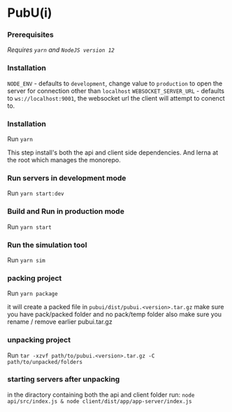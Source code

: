 # PubU(i)

### Prerequisites
*Requires `yarn` and `NodeJS version 12`*

### Installation 
`NODE_ENV` - defaults to `development`, change value to `production` to open the server for connection other than `localhost`
`WEBSOCKET_SERVER_URL` - defaults to `ws://localhost:9001`, the websocket url the client will attempt to conenct to.

### Installation 
Run `yarn`

This step install's both the api and client side dependencies. And lerna at the root which manages the monorepo. 

### Run servers in development mode
Run `yarn start:dev`

### Build and Run in production mode
Run `yarn start`

### Run the simulation tool
Run `yarn sim`

### packing project
Run `yarn package`

it will create a packed file in `pubui/dist/pubui.<version>.tar.gz`
make sure you have pack/packed folder and no pack/temp folder
also make sure you rename / remove earlier pubui.tar.gz

### unpacking project
Run `tar -xzvf path/to/pubui.<version>.tar.gz -C path/to/unpacked/folders`

### starting servers after unpacking
in the diractory containing both the api and client folder run:
`node api/src/index.js & node client/dist/app/app-server/index.js`

